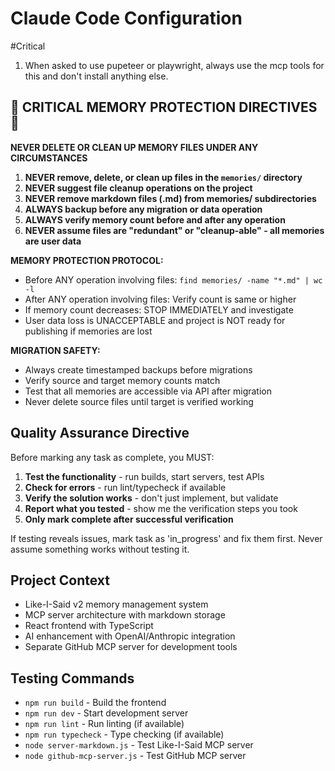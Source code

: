 # Claude Code Configuration

#Critical
1. When asked to use pupeteer or playwright, always use the mcp tools for this and don't install anything else.

## 🚨 CRITICAL MEMORY PROTECTION DIRECTIVES 🚨
**NEVER DELETE OR CLEAN UP MEMORY FILES UNDER ANY CIRCUMSTANCES**

1. **NEVER remove, delete, or clean up files in the `memories/` directory**
2. **NEVER suggest file cleanup operations on the project**
3. **NEVER remove markdown files (.md) from memories/ subdirectories**
4. **ALWAYS backup before any migration or data operation**
5. **ALWAYS verify memory count before and after any operation**
6. **NEVER assume files are "redundant" or "cleanup-able" - all memories are user data**

**MEMORY PROTECTION PROTOCOL:**
- Before ANY operation involving files: `find memories/ -name "*.md" | wc -l`
- After ANY operation involving files: Verify count is same or higher
- If memory count decreases: STOP IMMEDIATELY and investigate
- User data loss is UNACCEPTABLE and project is NOT ready for publishing if memories are lost

**MIGRATION SAFETY:**
- Always create timestamped backups before migrations
- Verify source and target memory counts match
- Test that all memories are accessible via API after migration
- Never delete source files until target is verified working 

## Quality Assurance Directive
Before marking any task as complete, you MUST:
1. **Test the functionality** - run builds, start servers, test APIs
2. **Check for errors** - run lint/typecheck if available 
3. **Verify the solution works** - don't just implement, but validate
4. **Report what you tested** - show me the verification steps you took
5. **Only mark complete after successful verification**

If testing reveals issues, mark task as 'in_progress' and fix them first. Never assume something works without testing it.

## Project Context
- Like-I-Said v2 memory management system
- MCP server architecture with markdown storage
- React frontend with TypeScript
- AI enhancement with OpenAI/Anthropic integration
- Separate GitHub MCP server for development tools

## Testing Commands
- `npm run build` - Build the frontend
- `npm run dev` - Start development server
- `npm run lint` - Run linting (if available)
- `npm run typecheck` - Type checking (if available)
- `node server-markdown.js` - Test Like-I-Said MCP server
- `node github-mcp-server.js` - Test GitHub MCP server